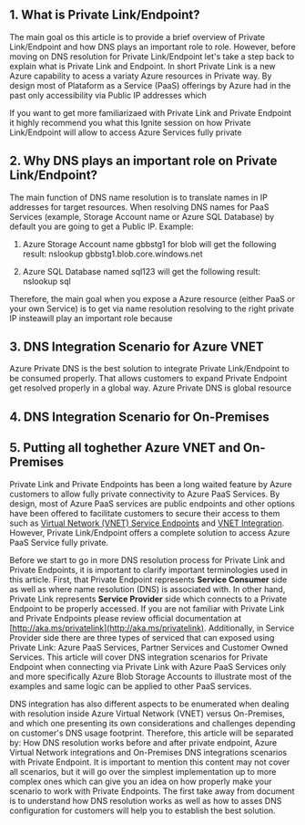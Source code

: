 ## 1. What is Private Link/Endpoint?

The main goal os this article is to provide a brief overview of Private Link/Endpoint and how DNS plays an important role to role. However, before moving on DNS resolution for Private Link/Endpoint let's take a step back to explain what is Private Link and Endpoint. In short Private Link is a new Azure capability to acess a variaty Azure resources in Private way. By design most of Plataform as a Service (PaaS) offerings by Azure had in the past only accessibility via Public IP addresses which

If you want to get more familiarizaed with Private Link and Private Endpoint it highly recommend you what this Ignite session on how Private Link/Endpoint will allow to access Azure Services fully private

## 2. Why DNS plays an important role on Private Link/Endpoint?

The main function of DNS name resolution is to translate names in IP addresses for target resources. When resolving DNS names for PaaS Services (example, Storage Account name or Azure SQL Database) by default you are going to get a Public IP.
Example:
1) Azure Storage Account name gbbstg1 for blob will get the following result:
nslookup gbbstg1.blob.core.windows.net


2) Azure SQL Database named sql123 will get the following result:
nslookup sql



Therefore, the main goal when you expose a Azure resource (either PaaS or your own Service) is to get via name resolution resolving to the right private IP insteawill play an important role because 

## 3. DNS Integration Scenario for Azure VNET

Azure Private DNS is the best solution to integrate Private Link/Endpoint to be consumed properly. That allows customers to expand Private Endpoint get resolved properly in a global way. Azure Private DNS is global resource

## 4. DNS Integration Scenario for On-Premises

## 5. Putting all toghether Azure VNET and On-Premises 

Private Link and Private Endpoints has been a long waited feature by Azure customers to allow fully private connectivity to Azure PaaS Services. By design, most of Azure PaaS services are public endpoints and other options have been offered to facilitate customers to secure their access to them such as [Virtual Network (VNET) Service Endpoints](https://docs.microsoft.com/en-us/azure/virtual-network/virtual-network-service-endpoints-overview) and [VNET Integration](https://docs.microsoft.com/en-us/azure/virtual-network/virtual-network-for-azure-services). However, Private Link/Endpoint offers a complete solution to access Azure PaaS Service fully private.

Before we start to go in more DNS resolution process for Private Link and Private Endpoints, it is important to clarify important terminologies used in this article. First, that Private Endpoint represents **Service Consumer** side as well as where name resolution (DNS) is associated with. In other hand, Private Link represents **Service Provider** side which connects to a Private Endpoint to be properly accessed. If you are not familiar with Private Link and Private Endpoints please review official documentation at [http://aka.ms/privatelink](http://aka.ms/privatelink). Additionally, in Service Provider side there are three types of serviced that can exposed using Private Link: Azure PaaS Services, Partner Services and Customer Owned Services. This article will cover DNS integration scenarios for Private Endpoint when connecting via Private Link with Azure PaaS Services only and more specifically Azure Blob Storage Accounts to illustrate most of the examples and same logic can be applied to other PaaS services.

DNS integration has also different aspects to be enumerated when dealing with resolution inside Azure Virtual Network (VNET) versus On-Premises, and which one presenting its own considerations and challenges depending on customer's DNS usage footprint. Therefore, this article will be separated by: How DNS resolution works before and after private endpoint, Azure Virtual Network integrations and On-Premises DNS integrations scenarios with Private Endpoint. It is important to mention this content may not cover all scenarios, but it will go over the simplest implementation up to more complex ones which can give you an idea on how properly make your scenario to work with Private Endpoints. The first take away from document is to understand how DNS resolution works as well as how to asses DNS configuration for customers will help you to establish the best solution.
